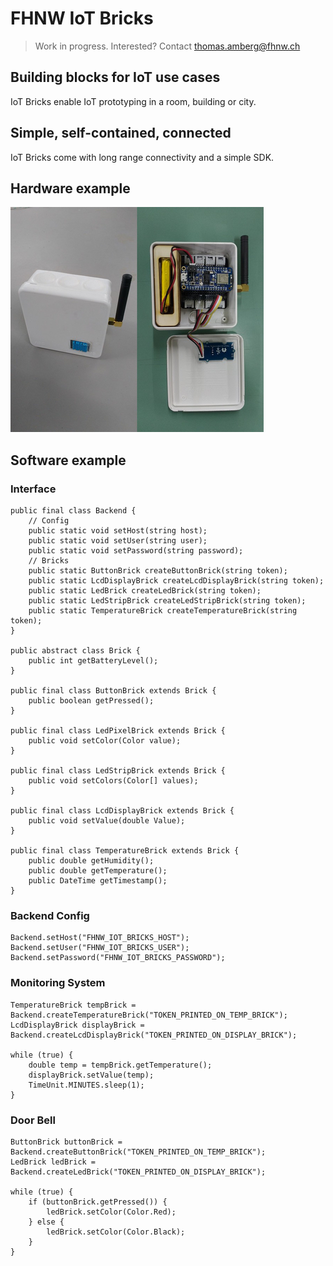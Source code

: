 # FHNW IoT Bricks
> Work in progress. Interested? Contact thomas.amberg@fhnw.ch
## Building blocks for IoT use cases
IoT Bricks enable IoT prototyping in a room, building or city.
## Simple, self-contained, connected
IoT Bricks come with long range connectivity and a simple SDK.
## Hardware example
<img src="IoTBrickTemperature.jpg"/>

## Software example
### Interface
```
public final class Backend {
    // Config
    public static void setHost(string host);
    public static void setUser(string user);
    public static void setPassword(string password);
    // Bricks
    public static ButtonBrick createButtonBrick(string token);
    public static LcdDisplayBrick createLcdDisplayBrick(string token);
    public static LedBrick createLedBrick(string token);
    public static LedStripBrick createLedStripBrick(string token);
    public static TemperatureBrick createTemperatureBrick(string token);
}

public abstract class Brick {
    public int getBatteryLevel();
}

public final class ButtonBrick extends Brick {
    public boolean getPressed();
}

public final class LedPixelBrick extends Brick {
    public void setColor(Color value);
}

public final class LedStripBrick extends Brick {
    public void setColors(Color[] values);
}

public final class LcdDisplayBrick extends Brick {
    public void setValue(double Value);
}

public final class TemperatureBrick extends Brick {
    public double getHumidity();
    public double getTemperature();
    public DateTime getTimestamp();
}
```
### Backend Config
```
Backend.setHost("FHNW_IOT_BRICKS_HOST");
Backend.setUser("FHNW_IOT_BRICKS_USER");
Backend.setPassword("FHNW_IOT_BRICKS_PASSWORD");
```
### Monitoring System
```
TemperatureBrick tempBrick = Backend.createTemperatureBrick("TOKEN_PRINTED_ON_TEMP_BRICK");
LcdDisplayBrick displayBrick = Backend.createLcdDisplayBrick("TOKEN_PRINTED_ON_DISPLAY_BRICK");

while (true) {
    double temp = tempBrick.getTemperature();
    displayBrick.setValue(temp);
    TimeUnit.MINUTES.sleep(1);
}
```

### Door Bell
```
ButtonBrick buttonBrick = Backend.createButtonBrick("TOKEN_PRINTED_ON_TEMP_BRICK");
LedBrick ledBrick = Backend.createLedBrick("TOKEN_PRINTED_ON_DISPLAY_BRICK");

while (true) {
    if (buttonBrick.getPressed()) {
        ledBrick.setColor(Color.Red);
    } else {
        ledBrick.setColor(Color.Black);
    }
}
```
